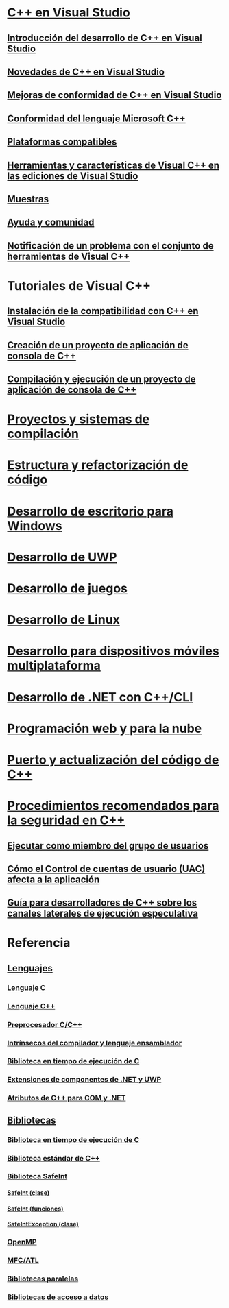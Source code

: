 # [C++ en Visual Studio](overview/visual-cpp-in-visual-studio.md)
## [Introducción del desarrollo de C++ en Visual Studio](overview/overview-of-cpp-development.md)
## [Novedades de C++ en Visual Studio](overview/what-s-new-for-visual-cpp-in-visual-studio.md)
## [Mejoras de conformidad de C++ en Visual Studio](overview/cpp-conformance-improvements.md)
## [Conformidad del lenguaje Microsoft C++](overview/visual-cpp-language-conformance.md)
## [Plataformas compatibles](overview/supported-platforms-visual-cpp.md)
## [Herramientas y características de Visual C++ en las ediciones de Visual Studio](overview/visual-cpp-tools-and-features-in-visual-studio-editions.md)
## [Muestras](overview/visual-cpp-samples.md)
## [Ayuda y comunidad](overview/visual-cpp-help-and-community.md)
## [Notificación de un problema con el conjunto de herramientas de Visual C++](overview/how-to-report-a-problem-with-the-visual-cpp-toolset.md)
# Tutoriales de Visual C++
## [Instalación de la compatibilidad con C++ en Visual Studio](build/vscpp-step-0-installation.md)
## [Creación de un proyecto de aplicación de consola de C++](build/vscpp-step-1-create.md)
## [Compilación y ejecución de un proyecto de aplicación de consola de C++](build/vscpp-step-2-build.md)
# [Proyectos y sistemas de compilación](build/projects-and-build-systems-cpp.md)
# [Estructura y refactorización de código](ide/writing-and-refactoring-code-cpp.md)
# [Desarrollo de escritorio para Windows](windows/overview-of-windows-programming-in-cpp.md)
# [Desarrollo de UWP](cppcx/universal-windows-apps-cpp.md)
# [Desarrollo de juegos](overview/game-development-cpp.md)
# [Desarrollo de Linux](linux/download-install-and-setup-the-linux-development-workload.md)
# [Desarrollo para dispositivos móviles multiplataforma](/visualstudio/cross-platform/visual-cpp-for-cross-platform-mobile-development)
# [Desarrollo de .NET con C++/CLI](dotnet/dotnet-programming-with-cpp-cli-visual-cpp.md)
# [Programación web y para la nube](cloud/cloud-and-web-programming-in-visual-cpp.md)
# [Puerto y actualización del código de C++](porting/visual-cpp-porting-and-upgrading-guide.md)
# [Procedimientos recomendados para la seguridad en C++](security/security-best-practices-for-cpp.md)
## [Ejecutar como miembro del grupo de usuarios](security/running-as-a-member-of-the-users-group.md)
## [Cómo el Control de cuentas de usuario (UAC) afecta a la aplicación](security/how-user-account-control-uac-affects-your-application.md)
## [Guía para desarrolladores de C++ sobre los canales laterales de ejecución especulativa](security/developer-guidance-speculative-execution.md)
# Referencia
## [Lenguajes](overview/languages-cpp.md)
### [Lenguaje C](c-language/c-language-reference.md)
### [Lenguaje C++](cpp/cpp-language-reference.md)
### [Preprocesador C/C++](preprocessor/c-cpp-preprocessor-reference.md)
### [Intrínsecos del compilador y lenguaje ensamblador](intrinsics/compiler-intrinsics-and-assembly-language.md)
### [Biblioteca en tiempo de ejecución de C](c-runtime-library/c-run-time-library-reference.md)
### [Extensiones de componentes de .NET y UWP](extensions/component-extensions-for-runtime-platforms.md)
### [Atributos de C++ para COM y .NET](windows/attributes/cpp-attributes-com-net.md)
## [Bibliotecas](overview/libraries-cpp.md)
### [Biblioteca en tiempo de ejecución de C](c-runtime-library/c-run-time-library-reference.md)
### [Biblioteca estándar de C++](standard-library/cpp-standard-library-reference.md)
### [Biblioteca SafeInt](safeint/safeint-library.md)
#### [SafeInt (clase)](safeint/safeint-class.md)
#### [SafeInt (funciones)](safeint/safeint-functions.md)
#### [SafeIntException (clase)](safeint/safeintexception-class.md)
### [OpenMP](parallel/openmp/openmp-in-visual-cpp.md)
### [MFC/ATL](mfc/mfc-and-atl.md)
### [Bibliotecas paralelas](parallel/parallel-programming-in-visual-cpp.md)
### [Bibliotecas de acceso a datos](data/data-access-in-cpp.md)


